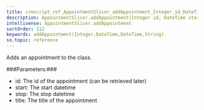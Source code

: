 ```yaml
---
title: crmscript_ref_AppointmentSlicer_addAppointment_Integer_id_DateTime_start_DateTime_end_String_title
description: AppointmentSlicer.addAppointment(Integer id, DateTime start, DateTime end, String title)
intellisense: AppointmentSlicer.addAppointment
sortOrder: 112
keywords: addAppointment(Integer,DateTime,DateTime,String)
so.topic: reference
---
```



Adds an appointment to the class.




###Parameters:###


 - id: The id of the appointment (can be retrieved later)
 - start: The start datetime
 - stop: The stop datetime
 - title: The title of the appointment


